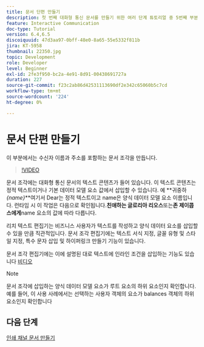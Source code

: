 ```yaml
---
title: 문서 단편 만들기
description: 첫 번째 대화형 통신 문서를 만들기 위한 여러 단계 튜토리얼 중 5번째 부분입니다. 이 부분에서는 수신자 이름과 주소를 포함하는 문서 조각을 만듭니다.
feature: Interactive Communication
doc-type: Tutorial
version: 6.4,6.5
discoiquuid: 47d3aa97-0bff-48e0-8a65-55e5332f811b
jira: KT-5958
thumbnail: 22350.jpg
topic: Development
role: Developer
level: Beginner
exl-id: 2fe3f950-bc2a-4e91-8d91-00438691727a
duration: 227
source-git-commit: f23c2ab86d42531113690df2e342c65060b5c7cd
workflow-type: tm+mt
source-wordcount: '224'
ht-degree: 0%

---
```


# 문서 단편 만들기

이 부분에서는 수신자 이름과 주소를 포함하는 문서 조각을 만듭니다.

>[!VIDEO](https://video.tv.adobe.com/v/22350?quality=12&learn=on)

문서 조각에는 대화형 통신 문서의 텍스트 콘텐츠가 들어 있습니다. 이 텍스트 콘텐츠는 정적 텍스트이거나 기본 데이터 모델 요소 값에서 삽입할 수 있습니다. 예 **귀중하 _{name}_**여기서 Dear는 정적 텍스트이고 name은 양식 데이터 모델 요소 이름입니다. 런타임 시 이 작업은 다음으로 확인됩니다.**친애하는 글로리아 리오스**또는&#x200B;**존 제이콥스에게**name 요소의 값에 따라 다릅니다.

리치 텍스트 편집기는 비즈니스 사용자가 텍스트를 작성하고 양식 데이터 요소를 삽입할 수 있을 만큼 직관적입니다. 문서 조각 편집기에는 텍스트 서식 지정, 글꼴 유형 및 스타일 지정, 특수 문자 삽입 및 하이퍼링크 만들기 기능이 있습니다.

문서 조각 편집기에는 이에 설명된 대로 텍스트에 인라인 조건을 삽입하는 기능도 있습니다 [비디오](https://helpx.adobe.com/experience-manager/kt/forms/using/editing-improvements-correspondence-mgmt-feature-video-use.html)

>[!NOTE]
>
>문서 조각에 삽입하는 양식 데이터 모델 요소가 루트 요소의 하위 요소인지 확인합니다. 예를 들어, 이 사용 사례에서는 선택하는 사용자 객체의 요소가 balances 객체의 하위 요소인지 확인합니다

## 다음 단계

[인쇄 채널 문서 만들기](./create-print-channel-document.md)
